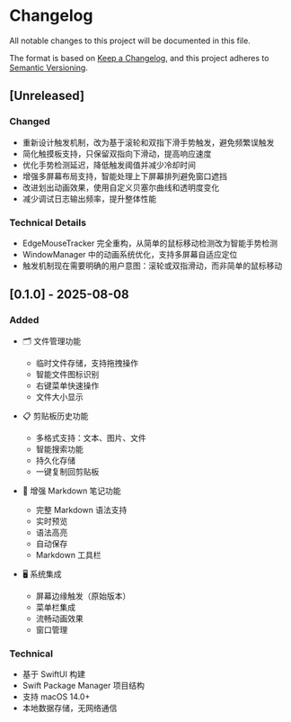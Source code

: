 # Changelog

All notable changes to this project will be documented in this file.

The format is based on [Keep a Changelog](https://keepachangelog.com/en/1.0.0/),
and this project adheres to [Semantic Versioning](https://semver.org/spec/v2.0.0.html).

## [Unreleased]

### Changed
- 重新设计触发机制，改为基于滚轮和双指下滑手势触发，避免频繁误触发
- 简化触摸板支持，只保留双指向下滑动，提高响应速度
- 优化手势检测延迟，降低触发阈值并减少冷却时间
- 增强多屏幕布局支持，智能处理上下屏幕排列避免窗口遮挡
- 改进划出动画效果，使用自定义贝塞尔曲线和透明度变化
- 减少调试日志输出频率，提升整体性能

### Technical Details
- EdgeMouseTracker 完全重构，从简单的鼠标移动检测改为智能手势检测
- WindowManager 中的动画系统优化，支持多屏幕自适应定位
- 触发机制现在需要明确的用户意图：滚轮或双指滑动，而非简单的鼠标移动

## [0.1.0] - 2025-08-08

### Added
- 🗂️ 文件管理功能
  - 临时文件存储，支持拖拽操作
  - 智能文件图标识别
  - 右键菜单快速操作
  - 文件大小显示

- 📋 剪贴板历史功能
  - 多格式支持：文本、图片、文件
  - 智能搜索功能
  - 持久化存储
  - 一键复制回剪贴板

- 📝 增强 Markdown 笔记功能
  - 完整 Markdown 语法支持
  - 实时预览
  - 语法高亮
  - 自动保存
  - Markdown 工具栏

- 🖥️ 系统集成
  - 屏幕边缘触发（原始版本）
  - 菜单栏集成
  - 流畅动画效果
  - 窗口管理

### Technical
- 基于 SwiftUI 构建
- Swift Package Manager 项目结构
- 支持 macOS 14.0+
- 本地数据存储，无网络通信